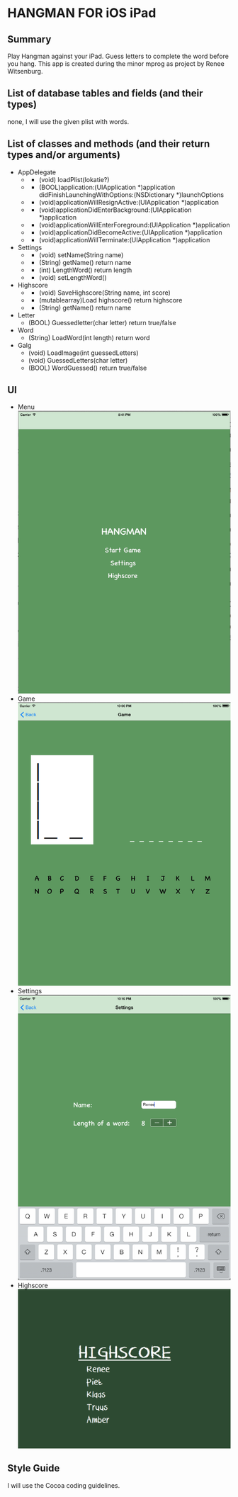 HANGMAN FOR iOS iPad
=============
Summary
-------------
Play Hangman against your iPad. Guess letters to complete the word before you hang. 
This app is created during the minor mprog as project by Renee Witsenburg.

List of database tables and fields (and their types)
-------------
none, I will use the given plist with words.

List of classes and methods (and their return types and/or arguments)
-------------
* AppDelegate
  * + (void) loadPlist(lokatie?)
  * - (BOOL)application:(UIApplication *)application didFinishLaunchingWithOptions:(NSDictionary *)launchOptions
  * - (void)applicationWillResignActive:(UIApplication *)application
  * - (void)applicationDidEnterBackground:(UIApplication *)application
  * - (void)applicationWillEnterForeground:(UIApplication *)application
  * - (void)applicationDidBecomeActive:(UIApplication *)application
  * - (void)applicationWillTerminate:(UIApplication *)application
* Settings
  * + (void) setName(String name)
  * - (String) getName() return name
  * + (int) LengthWord() return length
  * - (void) setLengthWord()
* Highscore
  * - (void) SaveHighscore(String name, int score)
  * - (mutablearray)Load highscore() return highscore
  * - (String) getName() return name
* Letter
  * (BOOL) Guessedletter(char letter) return true/false
* Word
  * (String) LoadWord(int length) return word
* Galg
  * (void) LoadImage(int guessedLetters)
  * (void) GuessedLetters(char letter)
  * (BOOL) WordGuessed() return true/false

UI
-------------
* Menu<br/>
![Alt text](/doc/mockup_galgje_menu.png "Hangman menu")
* Game<br/>
![Alt text](/doc/mockup_galgje.png "Hangman the game")
* Settings<br/>
![Alt text](/doc/mockup_settings.png "Hangman settings")
* Highscore<br/>
![Alt text](/doc/mockup_galgje_highscore.png "Hangman highscore")

Style Guide
-------------
I will use the Cocoa coding guidelines.
